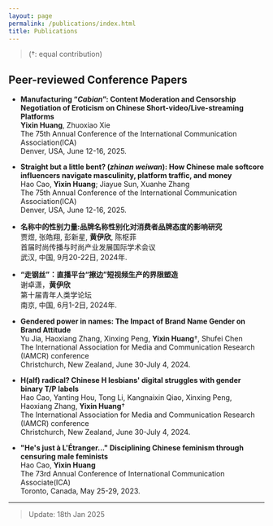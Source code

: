 ```yaml
---
layout: page
permalink: /publications/index.html
title: Publications
---
```


> (†: equal contribution)

## Peer-reviewed Conference Papers

- **Manufacturing “*Cabian*”: Content Moderation and Censorship Negotiation of Eroticism on Chinese Short-video/Live-streaming Platforms**<br>**Yixin Huang**, Zhuoxiao Xie<br>The 75th Annual Conference of the International Communication Association(ICA)<br>Denver, USA, June 12-16, 2025.<br>

- **Straight but a little bent? (*zhinan weiwan*): How Chinese male softcore influencers navigate masculinity, platform traffic, and money**<br>Hao Cao, **Yixin Huang**; Jiayue Sun, Xuanhe Zhang<br>The 75th Annual Conference of the International Communication Association(ICA)<br>Denver, USA, June 12-16, 2025.<br>

- **名称中的性别力量:品牌名称性别化对消费者品牌态度的影响研究**<br>贾煜, 张皓翔, 彭新星, **黄伊欣**, 陈枢菲<br>首届时尚传播与时尚产业发展国际学术会议<br>武汉, 中国, 9月20-22日, 2024年.<br>

- **“走钢丝”：直播平台“擦边”短视频生产的界限塑造**<br>谢卓潇，**黄伊欣**<br>第十届青年人类学论坛<br>南京, 中国, 6月1-2日, 2024年.<br>

- **Gendered power in names: The Impact of Brand Name Gender on Brand Attitude**<br>Yu Jia, Haoxiang Zhang, Xinxing Peng, **Yixin Huang**†, Shufei Chen<br>The International Association for Media and Communication Research (IAMCR) conference<br>Christchurch, New Zealand, June 30-July 4, 2024.<br>

- **H(alf) radical? Chinese H lesbians' digital struggles with gender binary T/P labels**<br>Hao Cao, Yanting Hou, Tong Li, Kangnaixin Qiao, Xinxing Peng, Haoxiang Zhang, **Yixin Huang**†<br>The International Association for Media and Communication Research (IAMCR) conference<br>Christchurch, New Zealand, June 30-July 4, 2024.<br>

- **"He's just à L'Étranger..." Disciplining Chinese feminism through censuring male feminists**<br>Hao Cao, **Yixin Huang**<br>The 73rd Annual Conference of International Communication Associate(ICA)<br>Toronto, Canada, May 25-29, 2023.<br>

---

> Update: 18th Jan 2025
